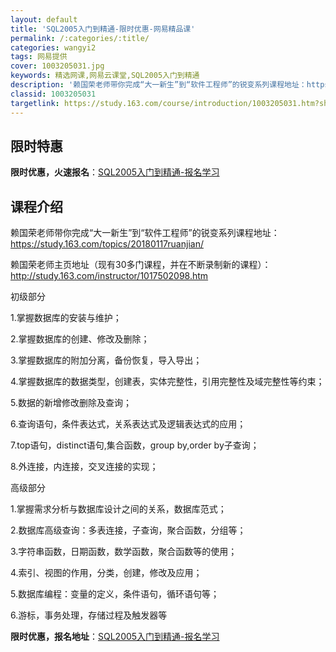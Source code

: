 ```yaml
---
layout: default
title: 'SQL2005入门到精通-限时优惠-网易精品课'
permalink: /:categories/:title/
categories: wangyi2
tags: 网易提供
cover: 1003205031.jpg
keywords: 精选网课,网易云课堂,SQL2005入门到精通
description: '赖国荣老师带你完成“大一新生”到“软件工程师”的锐变系列课程地址：https://study.163.com/topic'
classid: 1003205031
targetlink: https://study.163.com/course/introduction/1003205031.htm?share=1&shareId=1025206652&utm_campaign=share&utm_medium=iphoneShare&utm_source=&utm_u=1025206652
---
```


## 限时特惠

**限时优惠，火速报名**：[SQL2005入门到精通-报名学习](https://study.163.com/course/introduction/1003205031.htm?share=1&shareId=1025206652&utm_campaign=share&utm_medium=iphoneShare&utm_source=&utm_u=1025206652)

## 课程介绍

赖国荣老师带你完成“大一新生”到“软件工程师”的锐变系列课程地址：https://study.163.com/topics/20180117ruanjian/

赖国荣老师主页地址（现有30多门课程，并在不断录制新的课程）：http://study.163.com/instructor/1017502098.htm



初级部分

1.掌握数据库的安装与维护；

2.掌握数据库的创建、修改及删除；

3.掌握数据库的附加分离，备份恢复，导入导出；

4.掌握数据库的数据类型，创建表，实体完整性，引用完整性及域完整性等约束；

5.数据的新增修改删除及查询；

6.查询语句，条件表达式，关系表达式及逻辑表达式的应用；

7.top语句，distinct语句,集合函数，group by,order by子查询；

8.外连接，内连接，交叉连接的实现；

高级部分

1.掌握需求分析与数据库设计之间的关系，数据库范式；

2.数据库高级查询：多表连接，子查询，聚合函数，分组等；

3.字符串函数，日期函数，数学函数，聚合函数等的使用；

4.索引、视图的作用，分类，创建，修改及应用；

5.数据库编程：变量的定义，条件语句，循环语句等；

6.游标，事务处理，存储过程及触发器等

**限时优惠，报名地址**：[SQL2005入门到精通-报名学习](https://study.163.com/course/introduction/1003205031.htm?share=1&shareId=1025206652&utm_campaign=share&utm_medium=iphoneShare&utm_source=&utm_u=1025206652)

